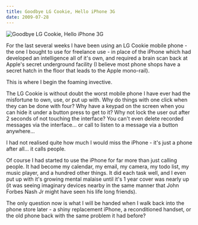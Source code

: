 ```yaml
---
title: Goodbye LG Cookie, Hello iPhone 3G
date: 2009-07-28
---
```


![Goodbye LG Cookie, Hello iPhone 3G](https://source.unsplash.com/d34DtRp1bqo/1600x900)

For the last several weeks I have been using an LG Cookie mobile phone - the one I bought to use for freelance use - in place of the iPhone which had developed an intelligence all of it's own, and required a brain scan back at Apple's secret underground facility (I believe most phone shops have a secret hatch in the floor that leads to the Apple mono-rail).

This is where I begin the foaming invective.

The LG Cookie is without doubt the worst mobile phone I have ever had the misfortune to own, use, or put up with. Why do things with one click when they can be done with four? Why have a keypad on the screen when you can hide it under a button press to get to it? Why not lock the user out after 2 seconds of not touching the interface? You can't even delete recorded messages via the interface... or call to listen to a message via a button anywhere...

I had not realised quite how much I would miss the iPhone - it's just a phone after all... it calls people.

Of course I had started to use the iPhone for far more than just calling people. It had become my calendar, my email, my camera, my todo list, my music player, and a hundred other things. It did each task well, and I even put up with it's growing mental malaise until it's 1 year cover was nearly up (it was seeing imaginary devices nearby in the same manner that John Forbes Nash Jr might have seen his life long friends).

The only question now is what I will be handed when I walk back into the phone store later - a shiny replacement iPhone, a reconditioned handset, or the old phone back with the same problem it had before?